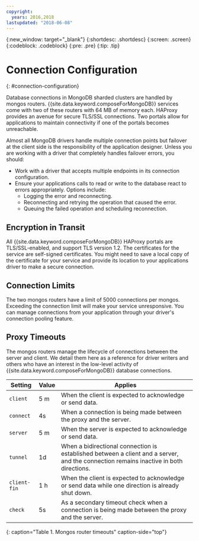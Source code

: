 ```yaml
---
copyright:
  years: 2016,2018
lastupdated: "2018-06-08"
---
```


{:new_window: target="_blank"}
{:shortdesc: .shortdesc}
{:screen: .screen}
{:codeblock: .codeblock}
{:pre: .pre}
{:tip: .tip}

# Connection Configuration
{: #connection-configuration}

Database connections in MongoDB sharded clusters are handled by mongos routers. {{site.data.keyword.composeForMongoDB}} services come with two of these routers with 64 MB of memory each. HAProxy provides an avenue for secure TLS/SSL connections. Two portals allow for applications to maintain connectivity if one of the portals becomes unreachable.

Almost all MongoDB drivers handle multiple connection points but failover at the client side is the responsibility of the application designer. Unless you are working with a driver that completely handles failover errors, you should:
* Work with a driver that accepts multiple endpoints in its connection configuration.
* Ensure your applications calls to read or write to the database react to errors appropriately. Options include:
  + Logging the error and reconnecting.
  + Reconnecting and retrying the operation that caused the error.
  + Queuing the failed operation and scheduling reconnection.

## Encryption in Transit

All {{site.data.keyword.composeForMongoDB}} HAProxy portals are TLS/SSL-enabled, and support TLS version 1.2. The certificates for the service are self-signed certificates. You might need to save a local copy of the certificate for your service and provide its location to your applications driver to make a secure connection.

## Connection Limits

The two mongos routers have a limit of 5000 connections per mongos. Exceeding the connection limit will make your service unresponsive. You can manage connections from your application through your driver's connection pooling feature.

## Proxy Timeouts

The mongos routers manage the lifecycle of connections between the server and client. We detail them here as a reference for driver writers and others who have an interest in the low-level activity of {{site.data.keyword.composeForMongoDB}} database connections.

Setting | Value | Applies
----------|-----------|-----------
`client` | 5 m | When the client is expected to acknowledge or send data.
`connect` | 4s | When a connection is being made between the proxy and the server.
`server` | 5 m | When the server is expected to acknowledge or send data.
`tunnel` | 1d | When a bidirectional connection is established between a client and a server, and the connection remains inactive in both directions.
`client-fin` | 1 h | When the client is expected to acknowledge or send data while one direction is already shut down.
`check` | 5s | As a secondary timeout check when a connection is being made between the proxy and the server.
{: caption="Table 1. Mongos router timeouts" caption-side="top"}